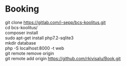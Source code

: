<h1>Booking</h1>

git clone https://gitlab.com/i-sepp/bcs-koolitus.git<br>
cd bcs-koolitus/<br>
composer install<br>
sudo apt-get install php7.2-sqlite3<br>
mkdir database<br>
php -S localhost:8000 -t web<br>
git remote remove origin<br>
git remote add origin https://github.com/rkivisalu/Book.git<br>
